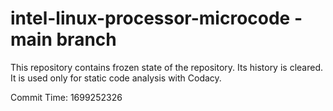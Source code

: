 # intel-linux-processor-microcode - main branch

This repository contains frozen state of the repository.
Its history is cleared. It is used only for static code
analysis with Codacy.

Commit Time: 1699252326